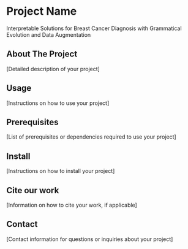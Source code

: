 # Project Name

Interpretable Solutions for Breast Cancer Diagnosis with Grammatical Evolution and Data Augmentation
## About The Project

[Detailed description of your project]

## Usage

[Instructions on how to use your project]

## Prerequisites

[List of prerequisites or dependencies required to use your project]

## Install

[Instructions on how to install your project]

## Cite our work

[Information on how to cite your work, if applicable]

## Contact

[Contact information for questions or inquiries about your project]

